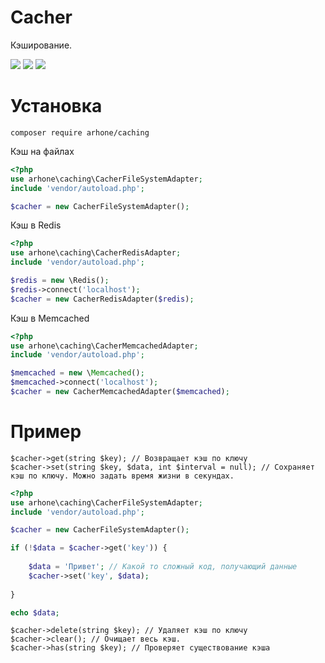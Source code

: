 # Cacher

Кэширование.

![](https://img.shields.io/github/stars/arhone/caching.svg?style=popout-square)
![](https://img.shields.io/github/forks/arhone/caching.svg?style=popout-square)
![](https://img.shields.io/github/issues/arhone/caching.svg?style=popout-square)

# Установка

```composer require arhone/caching```

Кэш на файлах
```php
<?php
use arhone\caching\CacherFileSystemAdapter;
include 'vendor/autoload.php';

$cacher = new CacherFileSystemAdapter();
```

Кэш в Redis
```php
<?php
use arhone\caching\CacherRedisAdapter;
include 'vendor/autoload.php';

$redis = new \Redis();
$redis->connect('localhost');
$cacher = new CacherRedisAdapter($redis);
```

Кэш в Memcached
```php
<?php
use arhone\caching\CacherMemcachedAdapter;
include 'vendor/autoload.php';

$memcached = new \Memcached();
$memcached->connect('localhost');
$cacher = new CacherMemcachedAdapter($memcached);
```

# Пример

```
$cacher->get(string $key); // Возвращает кэш по ключу
$cacher->set(string $key, $data, int $interval = null); // Сохраняет кэш по ключу. Можно задать время жизни в секундах.
```

```php
<?php
use arhone\caching\CacherFileSystemAdapter;
include 'vendor/autoload.php';

$cacher = new CacherFileSystemAdapter();

if (!$data = $cacher->get('key')) {
    
    $data = 'Привет'; // Какой то сложный код, получающий данные
    $cacher->set('key', $data);
    
}

echo $data;
```

```
$cacher->delete(string $key); // Удаляет кэш по ключу
$cacher->clear(); // Очищает весь кэш.
$cacher->has(string $key); // Проверяет существование кэша
```
